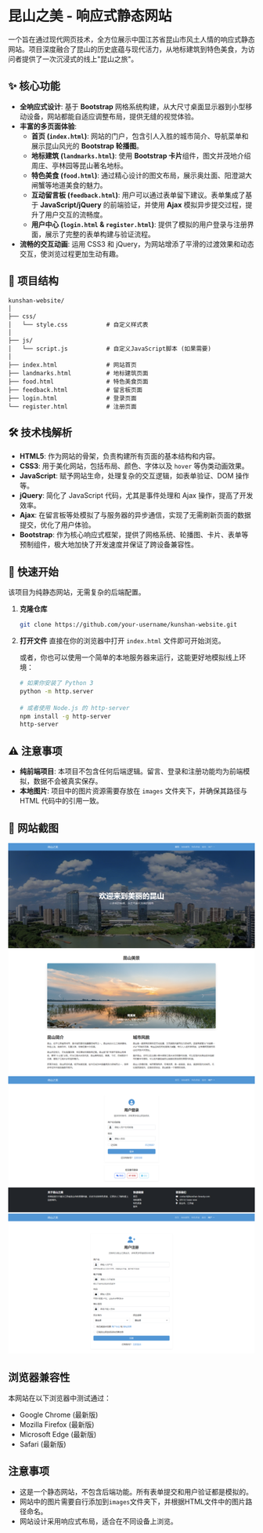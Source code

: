 # 昆山之美 - 响应式静态网站

一个旨在通过现代网页技术，全方位展示中国江苏省昆山市风土人情的响应式静态网站。项目深度融合了昆山的历史底蕴与现代活力，从地标建筑到特色美食，为访问者提供了一次沉浸式的线上"昆山之旅"。

## ✨ 核心功能

*   **全响应式设计**: 基于 **Bootstrap** 网格系统构建，从大尺寸桌面显示器到小型移动设备，网站都能自适应调整布局，提供无缝的视觉体验。
*   **丰富的多页面体验**:
    *   **首页 (`index.html`)**: 网站的门户，包含引人入胜的城市简介、导航菜单和展示昆山风光的 **Bootstrap 轮播图**。
    *   **地标建筑 (`landmarks.html`)**: 使用 **Bootstrap 卡片**组件，图文并茂地介绍周庄、亭林园等昆山著名地标。
    *   **特色美食 (`food.html`)**: 通过精心设计的图文布局，展示奥灶面、阳澄湖大闸蟹等地道美食的魅力。
    *   **互动留言板 (`feedback.html`)**: 用户可以通过表单留下建议。表单集成了基于 **JavaScript/jQuery** 的前端验证，并使用 **Ajax** 模拟异步提交过程，提升了用户交互的流畅度。
    *   **用户中心 (`login.html` & `register.html`)**: 提供了模拟的用户登录与注册界面，展示了完整的表单构建与验证流程。
*   **流畅的交互动画**: 运用 CSS3 和 jQuery，为网站增添了平滑的过渡效果和动态交互，使浏览过程更加生动有趣。

## 📂 项目结构

```
kunshan-website/
│
├── css/
│   └── style.css           # 自定义样式表
│
├── js/
│   └── script.js           # 自定义JavaScript脚本 (如果需要)
│
├── index.html              # 网站首页
├── landmarks.html          # 地标建筑页面
├── food.html               # 特色美食页面
├── feedback.html           # 留言板页面
├── login.html              # 登录页面
└── register.html           # 注册页面
```

## 🛠️ 技术栈解析

*   **HTML5**: 作为网站的骨架，负责构建所有页面的基本结构和内容。
*   **CSS3**: 用于美化网站，包括布局、颜色、字体以及 `hover` 等伪类动画效果。
*   **JavaScript**: 赋予网站生命，处理复杂的交互逻辑，如表单验证、DOM 操作等。
*   **jQuery**: 简化了 JavaScript 代码，尤其是事件处理和 Ajax 操作，提高了开发效率。
*   **Ajax**: 在留言板等处模拟了与服务器的异步通信，实现了无需刷新页面的数据提交，优化了用户体验。
*   **Bootstrap**: 作为核心响应式框架，提供了网格系统、轮播图、卡片、表单等预制组件，极大地加快了开发速度并保证了跨设备兼容性。

## 🚀 快速开始

该项目为纯静态网站，无需复杂的后端配置。

1.  **克隆仓库**
    ```bash
    git clone https://github.com/your-username/kunshan-website.git
    ```
2.  **打开文件**
    直接在你的浏览器中打开 `index.html` 文件即可开始浏览。

    或者，你也可以使用一个简单的本地服务器来运行，这能更好地模拟线上环境：
    ```bash
    # 如果你安装了 Python 3
    python -m http.server

    # 或者使用 Node.js 的 http-server
    npm install -g http-server
    http-server
    ```

## ⚠️ 注意事项

*   **纯前端项目**: 本项目不包含任何后端逻辑。留言、登录和注册功能均为前端模拟，数据不会被真实保存。
*   **本地图片**: 项目中的图片资源需要存放在 `images` 文件夹下，并确保其路径与 HTML 代码中的引用一致。

## 📸 网站截图

![首页](images/image-20250621161042338.png)
![地标建筑](images/image-20250621161108829.png)
![特色美食](images/image-20250621161148355.png)
![留言板](images/image-20250621161218920.png)

## 浏览器兼容性

本网站在以下浏览器中测试通过：

- Google Chrome (最新版)
- Mozilla Firefox (最新版)
- Microsoft Edge (最新版)
- Safari (最新版)

## 注意事项

- 这是一个静态网站，不包含后端功能。所有表单提交和用户验证都是模拟的。
- 网站中的图片需要自行添加到`images`文件夹下，并根据HTML文件中的图片路径命名。
- 网站设计采用响应式布局，适合在不同设备上浏览。